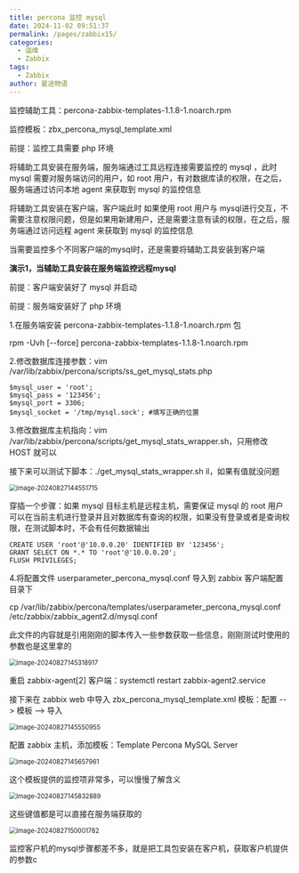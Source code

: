 ```yaml
---
title: percona 监控 mysql
date: 2024-11-02 09:51:37
permalink: /pages/zabbix15/
categories:
  - 运维
  - Zabbix
tags:
  - Zabbix
author: 星途物语
---
```

监控辅助工具：percona-zabbix-templates-1.1.8-1.noarch.rpm

监控模板：zbx_percona_mysql_template.xml

前提：监控工具需要 php 环境

将辅助工具安装在服务端，服务端通过工具远程连接需要监控的 mysql ，此时 mysql 需要对服务端访问的用户，如 root 用户，有对数据库读的权限，在之后，服务端通过访问本地 agent 来获取到 mysql 的监控信息

将辅助工具安装在客户端，客户端此时 如果使用 root 用户与 mysql进行交互，不需要注意权限问题，但是如果用新建用户，还是需要注意有读的权限，在之后，服务端通过访问远程 agent 来获取到 mysql 的监控信息

当需要监控多个不同客户端的mysql时，还是需要将辅助工具安装到客户端

**演示1，当辅助工具安装在服务端监控远程mysql**

前提：客户端安装好了 mysql 并启动

前提：服务端安装好了 php 环境

1.在服务端安装 percona-zabbix-templates-1.1.8-1.noarch.rpm 包

rpm -Uvh [--force] percona-zabbix-templates-1.1.8-1.noarch.rpm

2.修改数据库连接参数：vim /var/lib/zabbix/percona/scripts/ss_get_mysql_stats.php

```shell
$mysql_user = 'root';
$mysql_pass = '123456';
$mysql_port = 3306;
$mysql_socket = '/tmp/mysql.sock'; #填写正确的位置
```

3.修改数据库主机指向：vim /var/lib/zabbix/percona/scripts/get_mysql_stats_wrapper.sh，只用修改 HOST 就可以

接下来可以测试下脚本：./get_mysql_stats_wrapper.sh il，如果有值就没问题

 <img src="D:\file\02-笔记\02-运维\assets\image-20240827144551715.png" alt="image-20240827144551715" style="zoom:80%;" />

穿插一个步骤：如果 mysql 目标主机是远程主机，需要保证 mysql 的 root 用户可以在当前主机进行登录并且对数据库有查询的权限，如果没有登录或者是查询权限，在测试脚本时，不会有任何数据输出

```mysql
CREATE USER 'root'@'10.0.0.20' IDENTIFIED BY '123456';
GRANT SELECT ON *.* TO 'root'@'10.0.0.20';
FLUSH PRIVILEGES;
```

4.将配置文件 userparameter_percona_mysql.conf 导入到 zabbix 客户端配置目录下

cp /var/lib/zabbix/percona/templates/userparameter_percona_mysql.conf /etc/zabbix/zabbix_agent2.d/mysql.conf

此文件的内容就是引用刚刚的脚本传入一些参数获取一些信息，刚刚测试时使用的参数也是这里拿的

 <img src="D:\file\02-笔记\02-运维\assets\image-20240827145318917.png" alt="image-20240827145318917" style="zoom:80%;" />

重启 zabbix-agent[2] 客户端：systemctl restart zabbix-agent2.service

接下来在 zabbix web 中导入 zbx_percona_mysql_template.xml 模板：配置 --> 模板 --> 导入

 <img src="D:\file\02-笔记\02-运维\assets\image-20240827145550955.png" alt="image-20240827145550955" style="zoom:80%;" />

配置 zabbix 主机，添加模板：Template Percona MySQL Server

 <img src="D:\file\02-笔记\02-运维\assets\image-20240827145657961.png" alt="image-20240827145657961" style="zoom:80%;" />

这个模板提供的监控项非常多，可以慢慢了解含义

<img src="D:\file\02-笔记\02-运维\assets\image-20240827145832889.png" alt="image-20240827145832889" style="zoom:80%;" />

这些键值都是可以直接在服务端获取的

 <img src="D:\file\02-笔记\02-运维\assets\image-20240827150001782.png" alt="image-20240827150001782" style="zoom:80%;" />

监控客户机的mysql步骤都差不多，就是把工具包安装在客户机，获取客户机提供的参数c